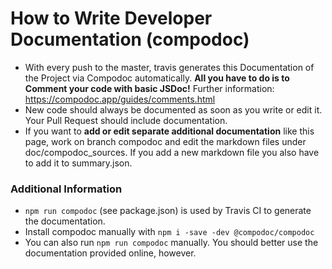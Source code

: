 # How to Write Developer Documentation (compodoc)
* With every push to the master, travis generates this Documentation of the Project via Compodoc automatically.
**All you have to do is to Comment your code with basic JSDoc!**
Further information: https://compodoc.app/guides/comments.html
* New code should always be documented as soon as you write or edit it.
Your Pull Request should include documentation.
* If you want to **add or edit separate additional documentation** like this page, work on branch compodoc and edit the markdown files under doc/compodoc_sources.
 If you add a new markdown file you also have to add it to summary.json.

### Additional Information
* `npm run compodoc` (see package.json) is used by Travis CI to generate the documentation.
* Install compodoc manually with `npm i -save -dev @compodoc/compodoc`
* You can also run `npm run compodoc` manually. You should better use the documentation provided online, however.
